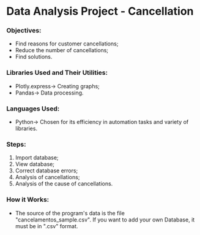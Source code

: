 # Data Analysis Project - Cancellation

### Objectives:
- Find reasons for customer cancellations;
- Reduce the number of cancellations;
- Find solutions.

### Libraries Used and Their Utilities:
- Plotly.express-> Creating graphs;
- Pandas-> Data processing.

### Languages ​​Used:
- Python-> Chosen for its efficiency in automation tasks and variety of libraries.

### Steps:
1. Import database;
2. View database;
3. Correct database errors;
4. Analysis of cancellations;
5. Analysis of the cause of cancellations.

### How it Works:
- The source of the program's data is the file "cancelamentos_sample.csv". If you want to add your own Database, it must be in ".csv" format.
